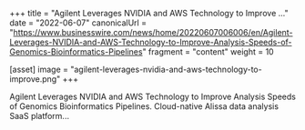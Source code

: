 +++
title = "Agilent Leverages NVIDIA and AWS Technology to Improve ..."
date = "2022-06-07"
canonicalUrl = "https://www.businesswire.com/news/home/20220607006006/en/Agilent-Leverages-NVIDIA-and-AWS-Technology-to-Improve-Analysis-Speeds-of-Genomics-Bioinformatics-Pipelines"
fragment = "content"
weight = 10

[asset]
    image = "agilent-leverages-nvidia-and-aws-technology-to-improve.png"
+++

Agilent Leverages NVIDIA and AWS Technology to Improve Analysis Speeds of 
Genomics Bioinformatics Pipelines. Cloud-native Alissa data analysis SaaS 
platform...
